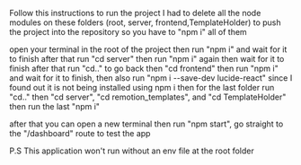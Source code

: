 Follow this instructions to run the project
I had to delete all the node modules on these folders (root, server, frontend,TemplateHolder) to push the project into the repository so you have to "npm i" all of them 

open your terminal in the root of the project then run "npm i" and wait for it to finish
after that run "cd server" then run "npm i" again then wait for it to finish
after that run "cd.." to go back then "cd frontend" then run "npm i" and wait for it to finish, then also run "npm i --save-dev lucide-react" since I found out it is not being installed using npm i
then for the last folder run "cd.." then "cd server", "cd remotion_templates", and "cd TemplateHolder" then run the last "npm i" 

after that you can open a new terminal then run "npm start", go straight to the "/dashboard" route to test the app

P.S This application won't run without an env file at the root folder